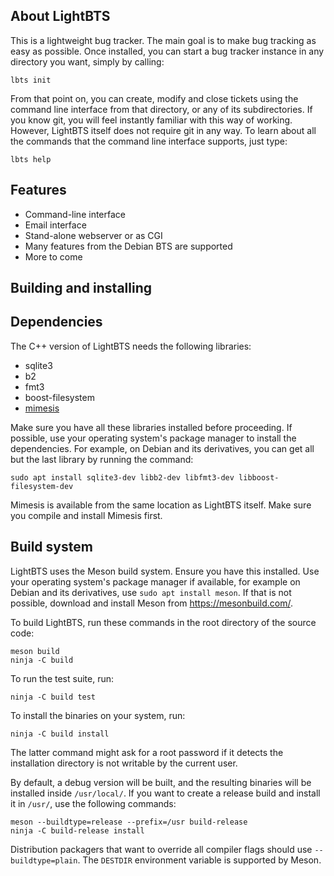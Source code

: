 About LightBTS
--------------

This is a lightweight bug tracker. The main goal is to make bug tracking as
easy as possible. Once installed, you can start a bug tracker instance in any
directory you want, simply by calling:

    lbts init

From that point on, you can create, modify and close tickets using the command
line interface from that directory, or any of its subdirectories. If you know
git, you will feel instantly familiar with this way of working. However,
LightBTS itself does not require git in any way. To learn about all the
commands that the command line interface supports, just type:

    lbts help

## Features

* Command-line interface
* Email interface
* Stand-alone webserver or as CGI
* Many features from the Debian BTS are supported
* More to come

Building and installing
-----------------------

## Dependencies

The C++ version of LightBTS needs the following libraries:

- sqlite3
- b2
- fmt3
- boost-filesystem
- [mimesis](mimesis)

Make sure you have all these libraries installed before proceeding. If
possible, use your operating system's package manager to install the
dependencies. For example, on Debian and its derivatives, you can get all but
the last library by running the command:

    sudo apt install sqlite3-dev libb2-dev libfmt3-dev libboost-filesystem-dev

Mimesis is available from the same location as LightBTS itself. Make sure you
compile and install Mimesis first.

## Build system

LightBTS uses the Meson build system. Ensure you have this installed. Use your
operating system's package manager if available, for example on Debian and its
derivatives, use `sudo apt install meson`. If that is not possible, download
and install Meson from https://mesonbuild.com/.

To build LightBTS, run these commands in the root directory of the source code:

    meson build
    ninja -C build

To run the test suite, run:

    ninja -C build test

To install the binaries on your system, run:

    ninja -C build install

The latter command might ask for a root password if it detects the installation
directory is not writable by the current user.

By default, a debug version will be built, and the resulting binaries will be
installed inside `/usr/local/`. If you want to create a release build and
install it in `/usr/`, use the following commands:

    meson --buildtype=release --prefix=/usr build-release
    ninja -C build-release install

Distribution packagers that want to override all compiler flags should use
`--buildtype=plain`. The `DESTDIR` environment variable is supported by Meson.
